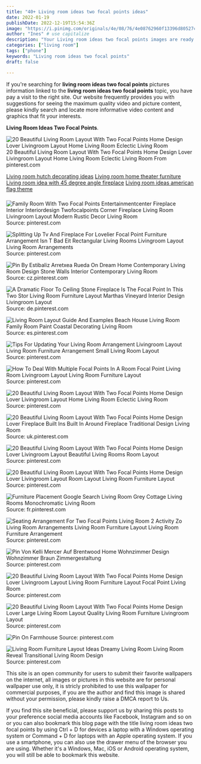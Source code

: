 ```yaml
---
title: "40+ Living room ideas two focal points ideas"
date: 2022-01-19
publishDate: 2022-12-19T15:54:36Z
image: "https://i.pinimg.com/originals/4e/08/76/4e08762960f13396d80527cefc85d805.jpg"
author: "Ines" # use capitalize
description: "Your Living room ideas two focal points images are ready. Living room ideas two focal points are a topic that is being searched for and liked by netizens today. You can Find and Download the Living room ideas two focal points files here. Get all royalty-free vectors."
categories: ["living room"]
tags: ["phone"]
keywords: "Living room ideas two focal points"
draft: false

---
```


If you're searching for **living room ideas two focal points** pictures information linked to the **living room ideas two focal points** topic, you have pay a visit to the right  site.  Our website frequently  provides you with  suggestions  for seeing  the maximum  quality video and picture  content, please kindly search and locate more informative video content and graphics  that fit your interests.

**Living Room Ideas Two Focal Points**. 

![20 Beautiful Living Room Layout With Two Focal Points Home Design Lover Livingroom Layout Home Living Room Eclectic Living Room](https://i.pinimg.com/originals/76/7f/bd/767fbdec53abcbfd825cf11cfb41b6a1.jpg "20 Beautiful Living Room Layout With Two Focal Points Home Design Lover Livingroom Layout Home Living Room Eclectic Living Room")
20 Beautiful Living Room Layout With Two Focal Points Home Design Lover Livingroom Layout Home Living Room Eclectic Living Room From pinterest.com

[Living room hutch decorating ideas](/living-room-hutch-decorating-ideas/)
[Living room home theater furniture](/living-room-home-theater-furniture/)
[Living room idea with 45 degree angle fireplace](/living-room-idea-with-45-degree-angle-fireplace/)
[Living room ideas american flag theme](/living-room-ideas-american-flag-theme/)



### 

 


![Family Room With Two Focal Points Entertainmentcenter Fireplace Interior Interiordesign Twofocalpoints Corner Fireplace Living Room Livingroom Layout Modern Rustic Decor Living Room](https://i.pinimg.com/474x/41/0e/eb/410eebdc32a4359a665f43a5dbf60931.jpg "Family Room With Two Focal Points Entertainmentcenter Fireplace Interior Interiordesign Twofocalpoints Corner Fireplace Living Room Livingroom Layout Modern Rustic Decor Living Room")
Source: pinterest.com

 

![Splitting Up Tv And Fireplace For Lovelier Focal Point Furniture Arrangement Isn T Bad Eit Rectangular Living Rooms Livingroom Layout Living Room Arrangements](https://i.pinimg.com/736x/12/02/1b/12021b78954eac6a6b1dddc9774c6475--living-room-setup-living-room-layouts.jpg "Splitting Up Tv And Fireplace For Lovelier Focal Point Furniture Arrangement Isn T Bad Eit Rectangular Living Rooms Livingroom Layout Living Room Arrangements")
Source: pinterest.com

 

![Pin By Estibaliz Arretxea Rueda On Dream Home Contemporary Living Room Design Stone Walls Interior Contemporary Living Room](https://i.pinimg.com/originals/ab/49/7d/ab497d79cf19b6f1abeb38966154fc9a.jpg "Pin By Estibaliz Arretxea Rueda On Dream Home Contemporary Living Room Design Stone Walls Interior Contemporary Living Room")
Source: cz.pinterest.com

 

![A Dramatic Floor To Ceiling Stone Fireplace Is The Focal Point In This Two Stor Living Room Furniture Layout Marthas Vineyard Interior Design Livingroom Layout](https://i.pinimg.com/originals/05/0b/a0/050ba0ddb78ce1779711a6b16ac90f3c.jpg "A Dramatic Floor To Ceiling Stone Fireplace Is The Focal Point In This Two Stor Living Room Furniture Layout Marthas Vineyard Interior Design Livingroom Layout")
Source: de.pinterest.com

 

![Living Room Layout Guide And Examples Beach House Living Room Family Room Paint Coastal Decorating Living Room](https://i.pinimg.com/originals/a9/b4/21/a9b421ee2bb4c912795f487bdfca3baf.jpg "Living Room Layout Guide And Examples Beach House Living Room Family Room Paint Coastal Decorating Living Room")
Source: es.pinterest.com

 

![Tips For Updating Your Living Room Arrangement Livingroom Layout Living Room Furniture Arrangement Small Living Room Layout](https://i.pinimg.com/736x/66/9c/62/669c62baa46cc5db76afd1f963f87e2a--living-room-arrangements-mecca.jpg "Tips For Updating Your Living Room Arrangement Livingroom Layout Living Room Furniture Arrangement Small Living Room Layout")
Source: pinterest.com

 

![How To Deal With Multiple Focal Points In A Room Focal Point Living Room Livingroom Layout Living Room Furniture Layout](https://i.pinimg.com/736x/cc/09/45/cc09451073f7c7e7463daff3aee961ad.jpg "How To Deal With Multiple Focal Points In A Room Focal Point Living Room Livingroom Layout Living Room Furniture Layout")
Source: pinterest.com

 

![20 Beautiful Living Room Layout With Two Focal Points Home Design Lover Livingroom Layout Home Living Room Eclectic Living Room](https://i.pinimg.com/originals/76/7f/bd/767fbdec53abcbfd825cf11cfb41b6a1.jpg "20 Beautiful Living Room Layout With Two Focal Points Home Design Lover Livingroom Layout Home Living Room Eclectic Living Room")
Source: pinterest.com

 

![20 Beautiful Living Room Layout With Two Focal Points Home Design Lover Fireplace Built Ins Built In Around Fireplace Traditional Design Living Room](https://i.pinimg.com/736x/a5/51/02/a551023139d1a17b2936151534c7b5a6.jpg "20 Beautiful Living Room Layout With Two Focal Points Home Design Lover Fireplace Built Ins Built In Around Fireplace Traditional Design Living Room")
Source: uk.pinterest.com

 

![20 Beautiful Living Room Layout With Two Focal Points Home Design Lover Livingroom Layout Beautiful Living Rooms Room Layout](https://i.pinimg.com/736x/3c/ad/f0/3cadf070f2297dd7044c0ce7577e961f--living-room-layouts-living-room-designs.jpg "20 Beautiful Living Room Layout With Two Focal Points Home Design Lover Livingroom Layout Beautiful Living Rooms Room Layout")
Source: pinterest.com

 

![20 Beautiful Living Room Layout With Two Focal Points Home Design Lover Livingroom Layout Room Layout Living Room Furniture Layout](https://i.pinimg.com/736x/79/62/20/7962202c388b6782a3969b6d9202f612.jpg "20 Beautiful Living Room Layout With Two Focal Points Home Design Lover Livingroom Layout Room Layout Living Room Furniture Layout")
Source: pinterest.com

 

![Furniture Placement Google Search Living Room Grey Cottage Living Rooms Monochromatic Living Room](https://i.pinimg.com/600x315/27/21/95/272195e5afc7763f7e0d471e9f063d83.jpg "Furniture Placement Google Search Living Room Grey Cottage Living Rooms Monochromatic Living Room")
Source: fr.pinterest.com

 

![Seating Arrangement For Two Focal Points Living Room 2 Activity Zo Living Room Arrangements Living Room Furniture Layout Living Room Furniture Arrangement](https://i.pinimg.com/474x/34/d8/dc/34d8dcd95dc8630bada5ffee941f8d3f.jpg "Seating Arrangement For Two Focal Points Living Room 2 Activity Zo Living Room Arrangements Living Room Furniture Layout Living Room Furniture Arrangement")
Source: pinterest.com

 

![Pin Von Kelli Mercer Auf Brentwood Home Wohnzimmer Design Wohnzimmer Braun Zimmergestaltung](https://i.pinimg.com/originals/68/ba/d3/68bad39a0f1944ee168199c0cfaf6d85.jpg "Pin Von Kelli Mercer Auf Brentwood Home Wohnzimmer Design Wohnzimmer Braun Zimmergestaltung")
Source: pinterest.com

 

![20 Beautiful Living Room Layout With Two Focal Points Home Design Lover Livingroom Layout Living Room Furniture Layout Focal Point Living Room](https://i.pinimg.com/originals/73/19/8d/73198d638b629f4fb4daf0dc9090f04b.jpg "20 Beautiful Living Room Layout With Two Focal Points Home Design Lover Livingroom Layout Living Room Furniture Layout Focal Point Living Room")
Source: pinterest.com

 

![20 Beautiful Living Room Layout With Two Focal Points Home Design Lover Large Living Room Layout Quality Living Room Furniture Livingroom Layout](https://i.pinimg.com/736x/9e/10/aa/9e10aa4a5828f5a846bc58d016484c6a.jpg "20 Beautiful Living Room Layout With Two Focal Points Home Design Lover Large Living Room Layout Quality Living Room Furniture Livingroom Layout")
Source: pinterest.com

 

![Pin On Farmhouse](https://i.pinimg.com/originals/6a/7b/a6/6a7ba6ae514c3566ff987478bcb8bda4.jpg "Pin On Farmhouse")
Source: pinterest.com

 

![Living Room Furniture Layout Ideas Dreamy Living Room Living Room Reveal Transitional Living Room Design](https://i.pinimg.com/originals/4e/08/76/4e08762960f13396d80527cefc85d805.jpg "Living Room Furniture Layout Ideas Dreamy Living Room Living Room Reveal Transitional Living Room Design")
Source: pinterest.com

 

This site is an open community for users to submit their favorite wallpapers on the internet, all images or pictures in this website are for personal wallpaper use only, it is stricly prohibited to use this wallpaper for commercial purposes, if you are the author and find this image is shared without your permission, please kindly raise a DMCA report to Us.

If you find this site beneficial, please support us by sharing this posts to your preference social media accounts like Facebook, Instagram and so on or you can also bookmark this blog page with the title living room ideas two focal points by using Ctrl + D for devices a laptop with a Windows operating system or Command + D for laptops with an Apple operating system. If you use a smartphone, you can also use the drawer menu of the browser you are using. Whether it's a Windows, Mac, iOS or Android operating system, you will still be able to bookmark this website.
